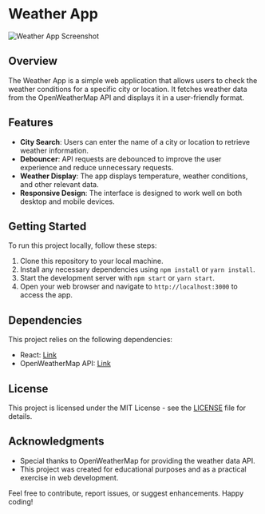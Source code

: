 # Weather App

![Weather App Screenshot](screenshot.png)

## Overview

The Weather App is a simple web application that allows users to check the weather conditions for a specific city or location. It fetches weather data from the OpenWeatherMap API and displays it in a user-friendly format.

## Features

- **City Search**: Users can enter the name of a city or location to retrieve weather information.
- **Debouncer**: API requests are debounced to improve the user experience and reduce unnecessary requests.
- **Weather Display**: The app displays temperature, weather conditions, and other relevant data.
- **Responsive Design**: The interface is designed to work well on both desktop and mobile devices.

## Getting Started

To run this project locally, follow these steps:

1. Clone this repository to your local machine.
2. Install any necessary dependencies using `npm install` or `yarn install`.
3. Start the development server with `npm start` or `yarn start`.
4. Open your web browser and navigate to `http://localhost:3000` to access the app.

## Dependencies

This project relies on the following dependencies:

- React: [Link](https://reactjs.org/)
- OpenWeatherMap API: [Link](https://openweathermap.org/api)

## License

This project is licensed under the MIT License - see the [LICENSE](LICENSE) file for details.

## Acknowledgments

- Special thanks to OpenWeatherMap for providing the weather data API.
- This project was created for educational purposes and as a practical exercise in web development.

Feel free to contribute, report issues, or suggest enhancements. Happy coding!
